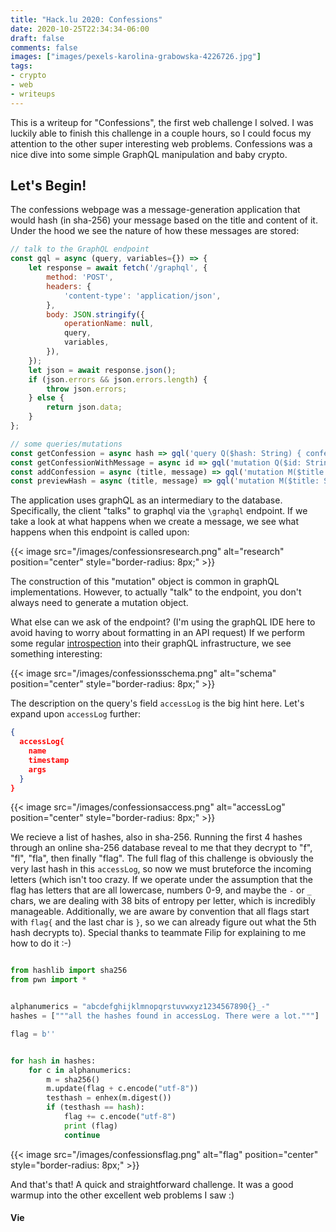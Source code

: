 ```yaml
---
title: "Hack.lu 2020: Confessions"
date: 2020-10-25T22:34:34-06:00
draft: false
comments: false
images: ["images/pexels-karolina-grabowska-4226726.jpg"]
tags:
- crypto
- web
- writeups
---
```


This is a writeup for "Confessions", the first web challenge I solved. I was luckily able to finish this challenge in a couple hours, so I could focus my attention to the other super interesting web problems. Confessions was a nice dive into some simple GraphQL manipulation and baby crypto. 

## Let's Begin! 
The confessions webpage was a message-generation application that would hash (in sha-256) your message based on the title and content of it. Under the hood we see the nature of how these messages are stored: 

```js
// talk to the GraphQL endpoint
const gql = async (query, variables={}) => {
    let response = await fetch('/graphql', {
        method: 'POST',
        headers: {
            'content-type': 'application/json',
        },
        body: JSON.stringify({
            operationName: null,
            query,
            variables,
        }),
    });
    let json = await response.json();
    if (json.errors && json.errors.length) {
        throw json.errors;
    } else {
        return json.data;
    }
};

// some queries/mutations
const getConfession = async hash => gql('query Q($hash: String) { confession(hash: $hash) { title, hash } }', { hash }).then(d => d.confession);
const getConfessionWithMessage = async id => gql('mutation Q($id: String) { confessionWithMessage(id: $id) { title, hash, message } }', { id }).then(d => d.confessionWithMessage);
const addConfession = async (title, message) => gql('mutation M($title: String, $message: String) { addConfession(title: $title, message: $message) { id } }', { title, message }).then(d => d.addConfession);
const previewHash = async (title, message) => gql('mutation M($title: String, $message: String) { addConfession(title: $title, message: $message) { hash } }', { title, message }).then(d => d.addConfession);

```

The application uses graphQL as an intermediary to the database. Specifically, the client "talks" to graphql via the ``\graphql`` endpoint. If we take a look at what happens when we create a message, we see what happens when this endpoint is called upon:

{{< image src="/images/confessionsresearch.png" alt="research" position="center" style="border-radius: 8px;" >}}

The construction of this "mutation" object is common in graphQL implementations. However, to actually "talk" to the endpoint, you don't always need to generate a mutation object.

What else can we ask of the endpoint? (I'm using the graphQL IDE here to avoid having to worry about formatting in an API request) If we perform some regular [introspection](https://graphql.org/learn/introspection/) into their graphQL infrastructure, we see something interesting: 

{{< image src="/images/confessionsschema.png" alt="schema" position="center" style="border-radius: 8px;" >}}

The description on the query's field ``accessLog`` is the big hint here. Let's expand upon ``accessLog`` further:

```json
{
  accessLog{
    name
    timestamp
    args
  }
}
```

{{< image src="/images/confessionsaccess.png" alt="accessLog" position="center" style="border-radius: 8px;" >}}

We recieve a list of hashes, also in sha-256. Running the first 4 hashes through an online sha-256 database reveal to me that they decrypt to "f", "fl", "fla", then finally "flag". The full flag of this challenge is obviously the very last hash in this ``accessLog``, so now we must bruteforce the incoming letters (which isn't too crazy. If we operate under the assumption that the flag has letters that are all lowercase, numbers 0-9, and maybe the ``-`` or ``_`` chars, we are dealing with 38 bits of entropy per letter, which is incredibly manageable. Additionally, we are aware by convention that all flags start with ``flag{`` and the last char is ``}``, so we can already figure out what the 5th hash decrypts to). Special thanks to teammate Filip for explaining to me how to do it :-) 

```python

from hashlib import sha256
from pwn import *


alphanumerics = "abcdefghijklmnopqrstuvwxyz1234567890{}_-"
hashes = ["""all the hashes found in accessLog. There were a lot."""]

flag = b''


for hash in hashes:
	for c in alphanumerics:
		m = sha256()
		m.update(flag + c.encode("utf-8"))
		testhash = enhex(m.digest())
		if (testhash == hash):
			flag += c.encode("utf-8")
			print (flag)
			continue
```

{{< image src="/images/confessionsflag.png" alt="flag" position="center" style="border-radius: 8px;" >}}

And that's that! A quick and straightforward challenge. It was a good warmup into the other excellent web problems I saw :)

#### Vie